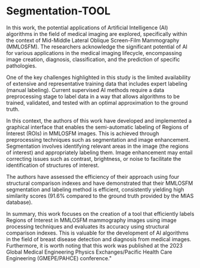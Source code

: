# Segmentation-TOOL

In this work, the potential applications of Artificial Intelligence (AI) algorithms in the field of medical imaging are explored, specifically within the context of Mid-Middle Lateral Oblique Screen-Film Mammography (MMLOSFM). The researchers acknowledge the significant potential of AI for various applications in the medical imaging lifecycle, encompassing image creation, diagnosis, classification, and the prediction of specific pathologies.

One of the key challenges highlighted in this study is the limited availability of extensive and representative training data that includes expert labeling (manual labeling). Current supervised AI methods require a data preprocessing stage to label data in a way that allows algorithms to be trained, validated, and tested with an optimal approximation to the ground truth.

In this context, the authors of this work have developed and implemented a graphical interface that enables the semi-automatic labeling of Regions of Interest (ROIs) in MMLOSFM images. This is achieved through preprocessing techniques such as segmentation and image enhancement. Segmentation involves identifying relevant areas in the image (the regions of interest) and appropriately labeling them. Image enhancement may entail correcting issues such as contrast, brightness, or noise to facilitate the identification of structures of interest.

The authors have assessed the efficiency of their approach using four structural comparison indexes and have demonstrated that their MMLOSFM segmentation and labeling method is efficient, consistently yielding high similarity scores (91.6% compared to the ground truth provided by the MIAS database).

In summary, this work focuses on the creation of a tool that efficiently labels Regions of Interest in MMLOSFM mammography images using image processing techniques and evaluates its accuracy using structural comparison indexes. This is valuable for the development of AI algorithms in the field of breast disease detection and diagnosis from medical images. Furthermore, it is worth noting that this work was published at the 2023 Global Medical Engineering Physics Exchanges/Pacific Health Care Engineering (GMEPE/PAHCE) conference." 
